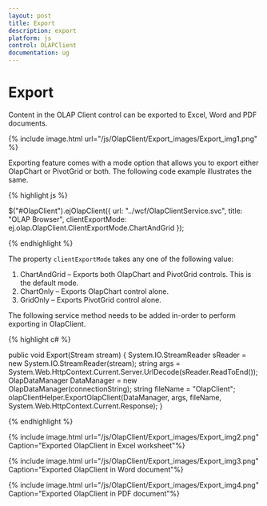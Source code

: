```yaml
---
layout: post
title: Export
description: export
platform: js
control: OLAPClient
documentation: ug
---
```


# Export

Content in the OLAP Client control can be exported to Excel, Word and PDF documents.

{% include image.html url="/js/OlapClient/Export_images/Export_img1.png" %}

Exporting feature comes with a mode option that allows you to export either OlapChart or PivotGrid or both. The following code example illustrates the same. 

{% highlight js %}

$("#OlapClient").ejOlapClient({ 
    url: "../wcf/OlapClientService.svc", 
    title: "OLAP Browser", 
    clientExportMode: ej.olap.OlapClient.ClientExportMode.ChartAndGrid
});

{% endhighlight %}

The property `clientExportMode` takes any one of the following value:
1. ChartAndGrid – Exports both OlapChart and PivotGrid controls. This is the default mode.
2. ChartOnly – Exports OlapChart control alone.
3. GridOnly – Exports PivotGrid control alone.

The following service method needs to be added in-order to perform exporting in OlapClient.

{% highlight c# %}

public void Export(Stream stream)
{
    System.IO.StreamReader sReader = new System.IO.StreamReader(stream);
    string args = System.Web.HttpContext.Current.Server.UrlDecode(sReader.ReadToEnd());
    OlapDataManager DataManager = new OlapDataManager(connectionString);
    string fileName = "OlapClient";
    olapClientHelper.ExportOlapClient(DataManager, args, fileName,
    System.Web.HttpContext.Current.Response);
}

{% endhighlight %}

{% include image.html url="/js/OlapClient/Export_images/Export_img2.png" Caption="Exported OlapClient in Excel worksheet"%}

{% include image.html url="/js/OlapClient/Export_images/Export_img3.png" Caption="Exported OlapClient in Word document"%}

{% include image.html url="/js/OlapClient/Export_images/Export_img4.png" Caption="Exported OlapClient in PDF document"%}


